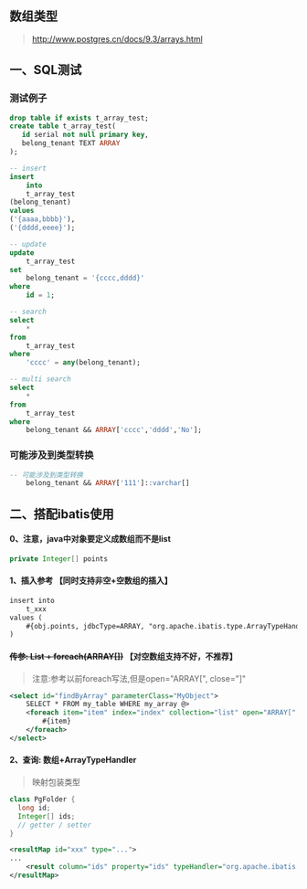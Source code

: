 
## 数组类型
> http://www.postgres.cn/docs/9.3/arrays.html

## 一、SQL测试 

### 测试例子
```sql
drop table if exists t_array_test;
create table t_array_test(
   id serial not null primary key,
   belong_tenant TEXT ARRAY
);
```

```sql
-- insert
insert
	into
	t_array_test
(belong_tenant)
values
('{aaaa,bbbb}'),
('{dddd,eeee}');
```

```sql
-- update
update
	t_array_test
set
	belong_tenant = '{cccc,dddd}'
where
	id = 1;
```

```sql
-- search
select
	*
from
	t_array_test
where
	'cccc' = any(belong_tenant); 

-- multi search
select
	*
from
	t_array_test
where
	belong_tenant && ARRAY['cccc','dddd','No'];
```

### 可能涉及到类型转换
```sql
-- 可能涉及到类型转换
	belong_tenant && ARRAY['111']::varchar[]
```

## 二、搭配ibatis使用

#### 0、注意，java中对象要定义成数组而不是list
```java
private Integer[] points
```

#### 1、插入参考  【同时支持非空+空数组的插入】
```xml
insert into 
    t_xxx 
values (
    #{obj.points, jdbcType=ARRAY, "org.apache.ibatis.type.ArrayTypeHandler"}
)
```

#### ~~传参: List<T> + foreach(ARRAY[])~~ 【对空数组支持不好，不推荐】
> 注意:参考以前foreach写法,但是open="ARRAY[", close="]"
```xml
<select id="findByArray" parameterClass="MyObject">
    SELECT * FROM my_table WHERE my_array @>
    <foreach item="item" index="index" collection="list" open="ARRAY[" separator="," close="]">
        #{item}
    </foreach>
</select>
```

#### 2、查询: 数组+ArrayTypeHandler

> 映射包装类型
```java
class PgFolder {
  long id;
  Integer[] ids;
  // getter / setter
}
```

```xml
<resultMap id="xxx" type="...">
...
    <result column="ids" property="ids" typeHandler="org.apache.ibatis.type.ArrayTypeHandler"/>
</resultMap>
```






